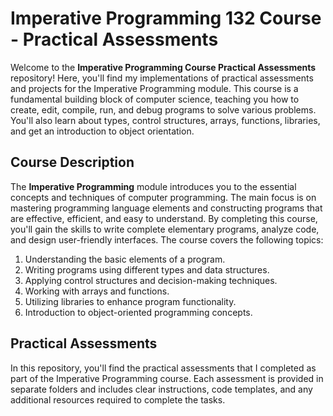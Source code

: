 # Imperative Programming 132 Course - Practical Assessments

Welcome to the **Imperative Programming Course Practical Assessments** repository! Here, you'll find my implementations of practical assessments and projects for the Imperative Programming module. This course is a fundamental building block of computer science, teaching you how to create, edit, compile, run, and debug programs to solve various problems. You'll also learn about types, control structures, arrays, functions, libraries, and get an introduction to object orientation.

## Course Description

The **Imperative Programming** module introduces you to the essential concepts and techniques of computer programming. The main focus is on mastering programming language elements and constructing programs that are effective, efficient, and easy to understand. By completing this course, you'll gain the skills to write complete elementary programs, analyze code, and design user-friendly interfaces. The course covers the following topics:

1. Understanding the basic elements of a program.
2. Writing programs using different types and data structures.
3. Applying control structures and decision-making techniques.
4. Working with arrays and functions.
5. Utilizing libraries to enhance program functionality.
6. Introduction to object-oriented programming concepts.

## Practical Assessments

In this repository, you'll find the practical assessments that I completed as part of the Imperative Programming course. Each assessment is provided in separate folders and includes clear instructions, code templates, and any additional resources required to complete the tasks.
